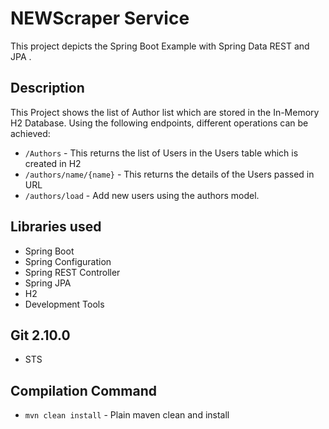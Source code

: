 # NEWScraper Service
This project depicts the Spring Boot Example with Spring Data REST and JPA .

## Description
This Project shows the list of Author list which are stored in the In-Memory H2 Database. Using the following endpoints, different operations can be achieved:
- `/Authors` - This returns the list of Users in the Users table which is created in H2
- `/authors/name/{name}` - This returns the details of the Users passed in URL
- `/authors/load` - Add new users using the authors model. 

## Libraries used
- Spring Boot
- Spring Configuration
- Spring REST Controller
- Spring JPA
- H2
- Development Tools

## Git 2.10.0
- STS

## Compilation Command
- `mvn clean install` - Plain maven clean and install
